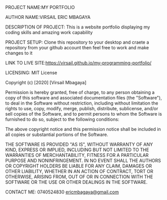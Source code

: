 PROJECT NAME:MY PORTFOLIO

AUTHOR NAME:VIRSAIL ERIC MBAGAYA

DESCRIPTION OF PROJECT: This is a website portfolio displaying my coding skills and amazing work capability

PROJECT SETUP: Clone this repository to your desktop and craete a repository from your github account then feel free to work and make changes to it 

LINK TO LIVE SITE:https://virsail.github.io/my-programming-portfolio/

LICENSING:
MIT License

Copyright (c) [2020] [Virsail Mbagaya]

Permission is hereby granted, free of charge, to any person obtaining a copy
of this software and associated documentation files (the "Software"), to deal
in the Software without restriction, including without limitation the rights
to use, copy, modify, merge, publish, distribute, sublicense, and/or sell
copies of the Software, and to permit persons to whom the Software is
furnished to do so, subject to the following conditions:

The above copyright notice and this permission notice shall be included in all
copies or substantial portions of the Software.

THE SOFTWARE IS PROVIDED "AS IS", WITHOUT WARRANTY OF ANY KIND, EXPRESS OR
IMPLIED, INCLUDING BUT NOT LIMITED TO THE WARRANTIES OF MERCHANTABILITY,
FITNESS FOR A PARTICULAR PURPOSE AND NONINFRINGEMENT. IN NO EVENT SHALL THE
AUTHORS OR COPYRIGHT HOLDERS BE LIABLE FOR ANY CLAIM, DAMAGES OR OTHER
LIABILITY, WHETHER IN AN ACTION OF CONTRACT, TORT OR OTHERWISE, ARISING FROM,
OUT OF OR IN CONNECTION WITH THE SOFTWARE OR THE USE OR OTHER DEALINGS IN THE
SOFTWARE.

CONTACT ME: 0740524830
           ericmbagaya@gmail.com



